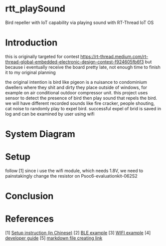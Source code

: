 # rtt_playSound
Bird repeller with IoT capability via playing sound with RT-Thread IoT OS

# Introduction

this is originally targeted for contest https://rt-thread.medium.com/rt-thread-global-embedded-electronic-design-contest-f924605fb6f3
but because i eventually receive the board pretty late, not enough time to finish it to my original planning

the original intention is 
bird like pigeon is a nuisance to condominium dwellers where they shit and dirty they place outside of windows, for example on air conditional outdoor compressor unit. this project uses sensor to detect the presence of bird then play sound that repels the bird. we will have different recorded sounds like fire cracker, people shouting, cat noise to randomly play to expel bird. successful expel of brid is saved in log and can be examined by user using wifi

# System Diagram

# Setup
follow [1] 
since i use the wifi module, which needs 1.8V, we need to painstakingly change the resistor on Psoc6-evaluationkit-062S2

# Conclusion

# References
[1] [Setup instruction (in Chinese)](https://www.rt-thread.org/document/site/#/rt-thread-version/rt-thread-standard/hw-board/ifx-eval-kit/ifx-eval-kit)
[2] [BLE example](https://github.com/RT-Thread-Studio/sdk-bsp-cy8c624-infineon-evaluationkit/tree/main/projects/cyw43012_ble_demo)
[3] [WIFI example](https://club.rt-thread.org/ask/article/74bb091d04751d5a.html)
[4] [developer guide](https://docs.qq.com/doc/DZmpvR0xocFpVVGhQ)
[5] [markdown file creating link](https://anvilproject.org/guides/content/creating-links)
